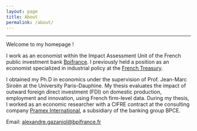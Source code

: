 ```yaml
---
layout: page
title: About
permalink: /about/
---
```

---
Welcome to my homepage !

I work as an economist within the Impact Assessment Unit of the French public investment bank [Bpifrance](https://www.bpifrance.fr/). I previously held a position as an economist specialized in industrial policy at the [French Treasury](https://www.tresor.economie.gouv.fr/).

I obtained my Ph.D in economics under the supervision of Prof. Jean-Marc Siroën at the University Paris-Dauphine. My thesis evaluates the impact of outward foreign direct investment (FDI) on domestic production, employment and innovation, using French firm-level data. During my thesis, I worked as an economic researcher with a CIFRE contract at the consulting company [Pramex International](https://www.pramex.com/), a subsidiary of the banking group BPCE.

Email: alexandre.gazaniol@bpifrance.fr
